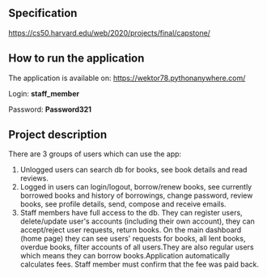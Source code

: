 ## Specification
https://cs50.harvard.edu/web/2020/projects/final/capstone/

## How to run the application
The application is available on: https://wektor78.pythonanywhere.com/

Login: **staff_member**

Password: **Password321**


## Project description
There are 3 groups of users which can use the app:

1. Unlogged users can search db for books, see book details and read reviews.
2. Logged in users can login/logout, borrow/renew books, see currently borrowed books and history of borrowings, change password, review books, see profile details, send, compose and receive emails.
3. Staff members have full access to the db. They can register users, delete/update user's accounts (including their own account), they can accept/reject user requests, return books. On the main dashboard (home page) they can see users' requests for books, all lent books, overdue books, filter accounts of all users.They are also regular users which means they can borrow books.Application automatically calculates fees. Staff member must confirm that the fee was paid back.